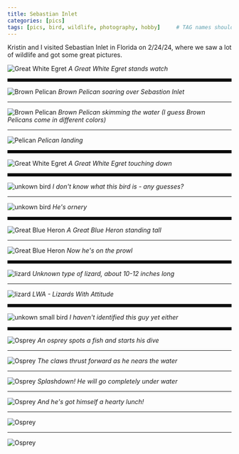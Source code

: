 ```yaml
---
title: Sebastian Inlet
categories: [pics]
tags: [pics, bird, wildlife, photography, hobby]     # TAG names should always be lowercase
---
```


Kristin and I visited Sebastian Inlet in Florida on 2/24/24, where we saw a lot of wildlife and got some great pictures. 


![Great White Egret](/assets/images/2024-02-24-sebastion-inlet-26.JPG)
_A Great White Egret stands watch_

<hr style="border:3px solid #000000">

![Brown Pelican](/assets/images/2024-02-24-sebastion-inlet-8.JPG)
_Brown Pelican soaring over Sebastion Inlet_

---

![Brown Pelican](/assets/images/2024-02-24-sebastion-inlet-19.JPG)
_Brown Pelican skimming the water (I guess Brown Pelicans come in different colors)_

---

![Pelican](/assets/images/2024-02-24-sebastion-inlet-14.JPG)
_Pelican landing_

<hr style="border:3px solid #000000">

![Great White Egret](/assets/images/2024-02-24-sebastion-inlet-9.JPG)
_A Great White Egret touching down_

<hr style="border:3px solid #000000">

![unkown bird](/assets/images/2024-02-24-sebastion-inlet-10.JPG)
_I don't know what this bird is - any guesses?_

---

![unkown bird](/assets/images/2024-02-24-sebastion-inlet-11.JPG)
_He's ornery_

<hr style="border:3px solid #000000">

![Great Blue Heron](/assets/images/2024-02-24-sebastion-inlet-12.JPG)
_A Great Blue Heron standing tall_

---

![Great Blue Heron](/assets/images/2024-02-24-sebastion-inlet-13.JPG)
_Now he's on the prowl_

<hr style="border:3px solid #000000">

![lizard](/assets/images/2024-02-24-sebastion-inlet-15.JPG)
_Unknown type of lizard, about 10-12 inches long_

---

![lizard](/assets/images/2024-02-24-sebastion-inlet-16.JPG)
_LWA - Lizards With Attitude_

<hr style="border:3px solid #000000">

![unkown small bird](/assets/images/2024-02-24-sebastion-inlet-18.JPG)
_I haven't identified this guy yet either_

<hr style="border:3px solid #000000">

![Osprey](/assets/images/2024-02-24-sebastion-inlet-20.JPG)
_An osprey spots a fish and starts his dive_

---

![Osprey](/assets/images/2024-02-24-sebastion-inlet-21.JPG)
_The claws thrust forward as he nears the water_

---

![Osprey](/assets/images/2024-02-24-sebastion-inlet-22.JPG)
_Splashdown! He will go completely under water_

---

![Osprey](/assets/images/2024-02-24-sebastion-inlet-23.JPG)
_And he's got himself a hearty lunch!_

---

![Osprey](/assets/images/2024-02-24-sebastion-inlet-24.JPG)

---

![Osprey](/assets/images/2024-02-24-sebastion-inlet-25.JPG)

